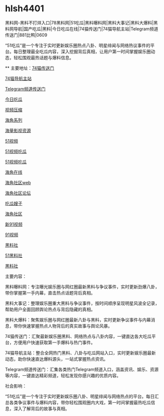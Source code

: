 # hlsh4401
黑料网-黑料不打烊入口|78黑料网|51吃瓜|黑料曝料网|黑料大事记|黑料大爆料|黑料网导航|国产吃瓜|黑料|今日吃瓜在线|74猫传送门|74猫导航主站|Telegram频道传送门|881比鸭|0609

“51吃瓜”是一个专注于实时更新娱乐圈热点八卦、明星绯闻与网络热议事件的平台。每日整理最全吃瓜内容，深入挖掘背后真相，让用户第一时间掌握娱乐圈动态，轻松围观最热话题与爆料信息。

** 主要地址：<a href="https://74mao.com/">74猫传送门</a>

<a href="https://74mao.com/">74猫导航主站</a>

<a href="https://74mao.com/">Telegram频道传送门</a>

<a href="https://hj-268.pages.dev/">今日吃瓜</a>

<a href="https://hj-279.pages.dev/">视频压缩</a>

<a href="https://hj-288.pages.dev/">海角系列</a>

<a href="https://hj-295.pages.dev/">海量影视资源</a>

<a href="https://hj-301.pages.dev/">51视频</a>

<a href="https://hj-309.pages.dev/">51视频吃瓜</a>

<a href="https://hj-310.pages.dev/">51视频吃瓜</a>

<a href="https://hj-335.pages.dev/">海角在线</a>

<a href="https://hj-337.pages.dev/">海角社区web</a>

<a href="https://hj-342.pages.dev/">海角社区论坛</a>

<a href="https://hj-344.pages.dev/">吃瓜嫂子</a>

<a href="https://hj-348.pages.dev/">海角社区</a>

<a href="https://hj-356.pages.dev/">新91视频</a>

<a href="https://hj-357.pages.dev/">91视频</a>

<a href="https://hls-15.pages.dev/">黑料社</a>

<a href="https://hls-17.pages.dev/">51黑料社</a>

<a href="https://hls-19.pages.dev/">黑料社</a>

主要内容：

黑料曝料网：专注曝光娱乐圈与网红圈最新黑料与争议事件，实时更新劲爆八卦，带你掌握第一手内幕，直击热点话题背后真相。

黑料大事记：整理娱乐圈重大黑料与争议事件，按时间顺序呈现明星风波全记录，帮助用户全面回顾舆论热点与背后隐藏的真相。

黑料大爆料：聚焦娱乐圈与网红圈最新八卦与黑料，实时更新争议事件与内幕消息，带你快速掌握热点人物背后的真实故事与舆论风暴。

74猫传送门：汇聚最新娱乐圈黑料、网络热点与八卦内容，一键直达各大吃瓜平台，方便用户快速获取第一手爆料与热门事件。

74猫导航主站：整合全网热门黑料、八卦与吃瓜网站入口，实时更新娱乐圈最新动态，助你快速直达爆料源头，一站式掌握热点资讯。

Telegram频道传送门：汇集各类热门Telegram频道入口，涵盖资讯、娱乐、资源等内容，一键直达精彩频道，轻松发现你感兴趣的优质内容。

社会影响：

“51吃瓜”是一个专注于实时更新娱乐圈八卦、明星绯闻与网络热点的平台。每日汇总各类争议事件与爆料内容，带你轻松围观圈内大戏，第一时间掌握最热吃瓜信息，深入了解背后的故事与真相。

